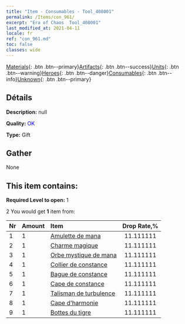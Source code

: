 ```yaml
---
title: "Item - Consumables - Tool_408001"
permalink: /Items/con_961/
excerpt: "Era of Chaos  Tool_408001"
last_modified_at: 2021-04-11
locale: fr
ref: "con_961.md"
toc: false
classes: wide
---
```

 [Materials](/fr/Items/){: .btn .btn--primary}[Artifacts](/fr/Items/Artifacts/){: .btn .btn--success}[Units](/fr/Items/Units/){: .btn .btn--warning}[Heroes](/fr/Items/Heroes/){: .btn .btn--danger}[Consumables](/fr/Items/Consumables/){: .btn .btn--info}[Unknown](/fr/Items/Unknown/){: .btn .btn--primary}

## Détails
 **Description:** null

 **Quality:** <span style="color: #0000CD">OK</span>

 **Type:** Gift

## Gather

  None

## This item contains:

 **Required Level to open:** 1

 2 You would get **1** item  from:

  | Nr | Amount |     Item    | Drop Rate,% |
  |:---|:-------|:------------|:---------:|
  | 1 | 1 | [Amulette de mana](/fr/Items/art_112/) | 11.111111 | 
  | 2 | 1 | [Charme magique](/fr/Items/art_113/) | 11.111111 | 
  | 3 | 1 | [Orbe mystique de mana](/fr/Items/art_114/) | 11.111111 | 
  | 4 | 1 | [Collier de constance](/fr/Items/art_115/) | 11.111111 | 
  | 5 | 1 | [Bague de constance](/fr/Items/art_116/) | 11.111111 | 
  | 6 | 1 | [Cape de constance](/fr/Items/art_117/) | 11.111111 | 
  | 7 | 1 | [Talisman de turbulence](/fr/Items/art_118/) | 11.111111 | 
  | 8 | 1 | [Cape d'harmonie](/fr/Items/art_119/) | 11.111111 | 
  | 9 | 1 | [Bottes du tigre](/fr/Items/art_120/) | 11.111111 | 
